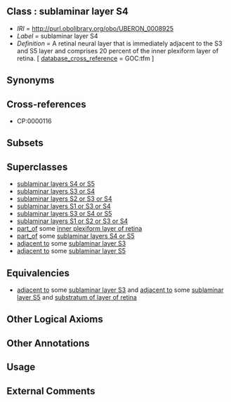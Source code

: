 
## Class : sublaminar layer S4

 * *IRI* = http://purl.obolibrary.org/obo/UBERON_0008925
 * *Label* = sublaminar layer S4
 * *Definition* = A retinal neural layer that is immediately adjacent to the S3 and S5 layer and comprises 20 percent of the inner plexiform layer of retina. [ [database_cross_reference](../../ef/oboInOwl#hasDbXref.md) = GOC:tfm ]

## Synonyms


## Cross-references

 * CP:0000116

## Subsets


## Superclasses

 * [sublaminar layers S4 or S5](../../UBERON/29/UBERON_0008929.md)
 * [sublaminar layers S3 or S4](../../UBERON/31/UBERON_0009731.md)
 * [sublaminar layers S2 or S3 or S4](../../UBERON/34/UBERON_0009734.md)
 * [sublaminar layers S1 or S3 or S4](../../UBERON/35/UBERON_0009735.md)
 * [sublaminar layers S3 or S4 or S5](../../UBERON/36/UBERON_0009736.md)
 * [sublaminar layers S1 or S2 or S3 or S4](../../UBERON/37/UBERON_0009737.md)
 * [part_of](../../BFO/50/BFO_0000050.md) some [inner plexiform layer of retina](../../UBERON/95/UBERON_0001795.md)
 * [part_of](../../BFO/50/BFO_0000050.md) some [sublaminar layers S4 or S5](../../UBERON/29/UBERON_0008929.md)
 * [adjacent to](../../RO/20/RO_0002220.md) some [sublaminar layer S3](../../UBERON/24/UBERON_0008924.md)
 * [adjacent to](../../RO/20/RO_0002220.md) some [sublaminar layer S5](../../UBERON/26/UBERON_0008926.md)

## Equivalencies

 * [adjacent to](../../RO/20/RO_0002220.md) some [sublaminar layer S3](../../UBERON/24/UBERON_0008924.md) and [adjacent to](../../RO/20/RO_0002220.md) some [sublaminar layer S5](../../UBERON/26/UBERON_0008926.md) and [substratum of layer of retina](../../UBERON/21/UBERON_0008921.md)

## Other Logical Axioms


## Other Annotations


## Usage


## External Comments

